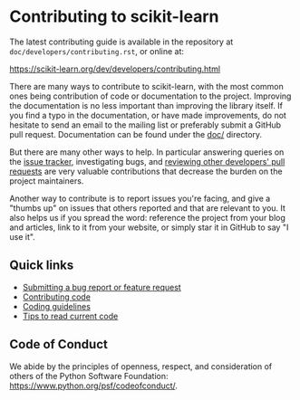 
Contributing to scikit-learn
============================

The latest contributing guide is available in the repository at
`doc/developers/contributing.rst`, or online at:

https://scikit-learn.org/dev/developers/contributing.html

There are many ways to contribute to scikit-learn, with the most common ones
being contribution of code or documentation to the project. Improving the
documentation is no less important than improving the library itself. If you
find a typo in the documentation, or have made improvements, do not hesitate to
send an email to the mailing list or preferably submit a GitHub pull request.
Documentation can be found under the
[doc/](https://github.com/scikit-learn/scikit-learn/tree/master/doc) directory.

But there are many other ways to help. In particular answering queries on the
[issue tracker](https://github.com/scikit-learn/scikit-learn/issues),
investigating bugs, and [reviewing other developers' pull
requests](http://scikit-learn.org/dev/developers/contributing.html#code-review-guidelines)
are very valuable contributions that decrease the burden on the project
maintainers.

Another way to contribute is to report issues you're facing, and give a "thumbs
up" on issues that others reported and that are relevant to you. It also helps
us if you spread the word: reference the project from your blog and articles,
link to it from your website, or simply star it in GitHub to say "I use it".

Quick links
-----------

* [Submitting a bug report or feature request](http://scikit-learn.org/dev/developers/contributing.html#submitting-a-bug-report-or-a-feature-request)
* [Contributing code](http://scikit-learn.org/dev/developers/contributing.html#contributing-code)
* [Coding guidelines](http://scikit-learn.org/dev/developers/contributing.html#coding-guidelines)
* [Tips to read current code](http://scikit-learn.org/dev/developers/contributing.html#reading-code)

Code of Conduct
---------------

We abide by the principles of openness, respect, and consideration of others
of the Python Software Foundation: https://www.python.org/psf/codeofconduct/.
